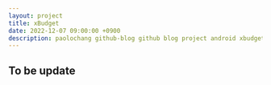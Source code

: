```yaml
---
layout: project
title: xBudget
date: 2022-12-07 09:00:00 +0900
description: paolochang github-blog github blog project android xbudget
---
```


## To be update
